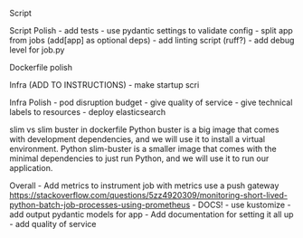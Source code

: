 Script
    

Script Polish
    - add tests
    - use pydantic settings to validate config
    - split app from jobs (add[app] as optional deps)
    - add linting script (ruff?)
    - add debug level for job.py


Dockerfile polish


Infra (ADD TO INSTRUCTIONS)
    - make startup scri
    
Infra Polish
    - pod disruption budget
    - give quality of service
    - give technical labels to resources
    - deploy elasticsearch

slim vs slim buster in dockerfile
    Python buster is a big image that comes with development dependencies, and we will use it to install a virtual environment.
    Python slim-buster is a smaller image that comes with the minimal dependencies to just run Python, and we will use it to run our application.


Overall
    - Add metrics
        to instrument job with metrics use a push gateway
            https://stackoverflow.com/questions/5zz4920309/monitoring-short-lived-python-batch-job-processes-using-prometheus
    - DOCS!
    - use kustomize
    - add output pydantic models for app
    - Add documentation for setting it all up
    - add quality of service

    